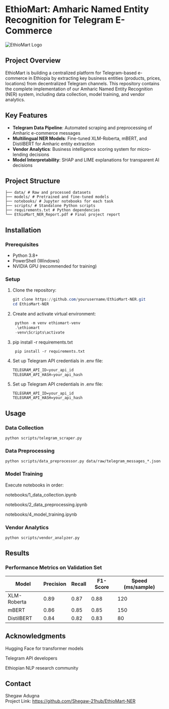 # EthioMart: Amharic Named Entity Recognition for Telegram E-Commerce

![EthioMart Logo](https://via.placeholder.com/150x50?text=EthioMart) 

## Project Overview

EthioMart is building a centralized platform for Telegram-based e-commerce in Ethiopia by extracting key business entities (products, prices, locations) from decentralized Telegram channels. This repository contains the complete implementation of our Amharic Named Entity Recognition (NER) system, including data collection, model training, and vendor analytics.

## Key Features

- **Telegram Data Pipeline**: Automated scraping and preprocessing of Amharic e-commerce messages
- **Multilingual NER Models**: Fine-tuned XLM-Roberta, mBERT, and DistilBERT for Amharic entity extraction
- **Vendor Analytics**: Business intelligence scoring system for micro-lending decisions
- **Model Interpretability**: SHAP and LIME explanations for transparent AI decisions

## Project Structure
```EthioMart-NER/
├── data/ # Raw and processed datasets
├── models/ # Pretrained and fine-tuned models
├── notebooks/ # Jupyter notebooks for each task
├── scripts/ # Standalone Python scripts
├── requirements.txt # Python dependencies
└── EthioMart_NER_Report.pdf # Final project report
```

## Installation

### Prerequisites

- Python 3.8+
- PowerShell (Windows)
- NVIDIA GPU (recommended for training)

### Setup

1. Clone the repository:
   ```powershell
   git clone https://github.com/yourusername/EthioMart-NER.git
   cd EthioMart-NER
2. Create and activate virtual environment:
   ```powershell
    python -m venv ethiomart-venv
    .\ethiomart
    -venv\Scripts\activate
   ```
3. pip install -r requirements.txt
   ```poweshell
    pip install -r requirements.txt
4. Set up Telegram API credentials in .env file:
    ```powershell
    TELEGRAM_API_ID=your_api_id
    TELEGRAM_API_HASH=your_api_hash
5. Set up Telegram API credentials in .env file:
     ```poweshell
     TELEGRAM_API_ID=your_api_id
     TELEGRAM_API_HASH=your_api_hash

## Usage
### Data Collection
  ``` poweshell
python scripts/telegram_scraper.py
   ```
### Data Preprocessing
   ```poweshell
   python scripts/data_preprocessor.py data/raw/telegram_messages_*.json
   ```

### Model Training 
Execute notebooks in order:

notebooks/1_data_collection.ipynb

notebooks/2_data_preprocessing.ipynb

notebooks/4_model_training.ipynb
### Vendor Analytics
  ```poweshell
 python scripts/vendor_analyzer.py
  ```
## Results

### Performance Metrics on Validation Set

| Model        | Precision | Recall | F1-Score | Speed (ms/sample) |
|--------------|-----------|--------|----------|--------------------|
| XLM-Roberta  | 0.89      | 0.87   | 0.88     | 120                |
| mBERT        | 0.86      | 0.85   | 0.85     | 150                |
| DistilBERT   | 0.84      | 0.82   | 0.83     | 80                 |


## Acknowledgments
Hugging Face for transformer models

Telegram API developers

Ethiopian NLP research community
## Contact
Shegaw Adugna  
Project Link: https://github.com/Shegaw-21hub/EthioMart-NER